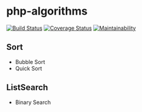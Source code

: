 # php-algorithms

[![Build Status](https://travis-ci.com/halnique/php-algorithms.svg)](https://travis-ci.com/halnique/php-algorithms)
[![Coverage Status](https://coveralls.io/repos/github/halnique/php-algorithms/badge.svg)](https://coveralls.io/github/halnique/php-algorithms)
[![Maintainability](https://api.codeclimate.com/v1/badges/5cb57e321a4e56bb861c/maintainability)](https://codeclimate.com/github/halnique/php-algorithms/maintainability)

## Sort

* Bubble Sort
* Quick Sort

## ListSearch

* Binary Search